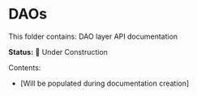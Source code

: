 # DAOs

This folder contains: DAO layer API documentation

**Status:** 🚧 Under Construction

Contents:
- [Will be populated during documentation creation]
